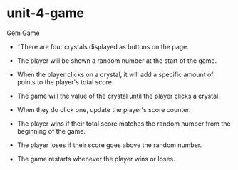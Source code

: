 # unit-4-game
Gem Game

- ˜There are four crystals displayed as buttons on the page.
- The player will be shown a random number at the start of the game.

- When the player clicks on a crystal, it will add a specific amount of points to the player's total score. 

- The game will the value of the crystal until the player clicks a crystal.
- When they do click one, update the player's score counter.


- The player wins if their total score matches the random number from the beginning of the game.
- The player loses if their score goes above the random number.

- The game restarts whenever the player wins or loses.